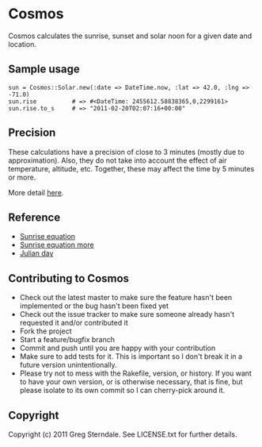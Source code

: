 # Cosmos

Cosmos calculates the sunrise, sunset and solar noon for a given date and location.

## Sample usage

    sun = Cosmos::Solar.new(:date => DateTime.now, :lat => 42.0, :lng => -71.0)
    sun.rise          # => #<DateTime: 2455612.58838365,0,2299161>
    sun.rise.to_s     # => "2011-02-20T02:07:16+00:00"

## Precision

These calculations have a precision of close to 3 minutes (mostly due to approximation). Also, they do not take into account the effect of air temperature, altitude, etc. Together, these may affect the time by 5 minutes or more.

More detail [here](http://users.electromagnetic.net/bu/astro/sunrise-set.php).

## Reference

* [Sunrise equation](http://en.wikipedia.org/wiki/Sunrise_equation)
* [Sunrise equation more](http://users.electromagnetic.net/bu/astro/sunrise-set.php)
* [Julian day](http://en.wikipedia.org/wiki/Julian_Day)

## Contributing to Cosmos

* Check out the latest master to make sure the feature hasn't been implemented or the bug hasn't been fixed yet
* Check out the issue tracker to make sure someone already hasn't requested it and/or contributed it
* Fork the project
* Start a feature/bugfix branch
* Commit and push until you are happy with your contribution
* Make sure to add tests for it. This is important so I don't break it in a future version unintentionally.
* Please try not to mess with the Rakefile, version, or history. If you want to have your own version, or is otherwise necessary, that is fine, but please isolate to its own commit so I can cherry-pick around it.

## Copyright

Copyright (c) 2011 Greg Sterndale. See LICENSE.txt for
further details.

